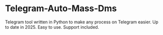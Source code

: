 # Telegram-Auto-Mass-Dms
Telegram tool written in Python to make any process on Telegram easier. Up to date in 2025. Easy to use. Support included.
